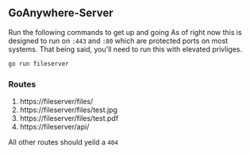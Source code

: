 ## GoAnywhere-Server

Run the following commands to get up and going
As of right now this is designed to run on `:443` and `:80` which are protected ports on most systems. That being said, you'll need to run this with elevated privliges. 

```sh
go run fileserver
```

### Routes
1. https://fileserver/files/
2. https://fileserver/files/test.jpg
3. https://fileserver/files/test.pdf
4. https://fileserver/api/

All other routes should yeild a `404`


